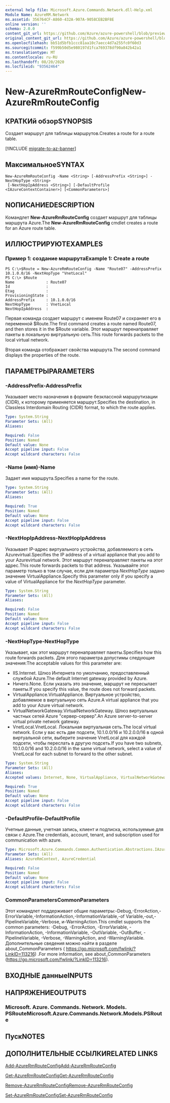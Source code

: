 ```yaml
---
external help file: Microsoft.Azure.Commands.Network.dll-Help.xml
Module Name: AzureRM.Network
ms.assetid: 356764CF-A860-432A-907A-9058CEB2BF8E
online version: ''
schema: 2.0.0
content_git_url: https://github.com/Azure/azure-powershell/blob/preview/src/ResourceManager/Network/Commands.Network/help/New-AzureRmRouteConfig.md
original_content_git_url: https://github.com/Azure/azure-powershell/blob/preview/src/ResourceManager/Network/Commands.Network/help/New-AzureRmRouteConfig.md
ms.openlocfilehash: bb51d5bfb1ccc81aa10c7aecc4d7a255fc0f60d3
ms.sourcegitcommit: f599b50d5e980197d1fca769378df90a842b42a1
ms.translationtype: MT
ms.contentlocale: ru-RU
ms.lasthandoff: 08/20/2020
ms.locfileid: "93562464"
---
```

# <span data-ttu-id="04c06-101">New-AzureRmRouteConfig</span><span class="sxs-lookup"><span data-stu-id="04c06-101">New-AzureRmRouteConfig</span></span>

## <span data-ttu-id="04c06-102">КРАТКИй обзор</span><span class="sxs-lookup"><span data-stu-id="04c06-102">SYNOPSIS</span></span>
<span data-ttu-id="04c06-103">Создает маршрут для таблицы маршрутов.</span><span class="sxs-lookup"><span data-stu-id="04c06-103">Creates a route for a route table.</span></span>

[!INCLUDE [migrate-to-az-banner](../../includes/migrate-to-az-banner.md)]

## <span data-ttu-id="04c06-104">Максимальное</span><span class="sxs-lookup"><span data-stu-id="04c06-104">SYNTAX</span></span>

```
New-AzureRmRouteConfig -Name <String> [-AddressPrefix <String>] -NextHopType <String>
 [-NextHopIpAddress <String>] [-DefaultProfile <IAzureContextContainer>] [<CommonParameters>]
```

## <span data-ttu-id="04c06-105">NОПИСАНИЕ</span><span class="sxs-lookup"><span data-stu-id="04c06-105">DESCRIPTION</span></span>
<span data-ttu-id="04c06-106">Командлет **New-AzureRmRouteConfig** создает маршрут для таблицы маршрута Azure.</span><span class="sxs-lookup"><span data-stu-id="04c06-106">The **New-AzureRmRouteConfig** cmdlet creates a route for an Azure route table.</span></span>

## <span data-ttu-id="04c06-107">ИЛЛЮСТРИРУЮТ</span><span class="sxs-lookup"><span data-stu-id="04c06-107">EXAMPLES</span></span>

### <span data-ttu-id="04c06-108">Пример 1: создание маршрута</span><span class="sxs-lookup"><span data-stu-id="04c06-108">Example 1: Create a route</span></span>
```
PS C:\>$Route = New-AzureRmRouteConfig -Name "Route07" -AddressPrefix 10.1.0.0/16 -NextHopType "VnetLocal"
PS C:\> $Route
Name              : Route07
Id                : 
Etag              : 
ProvisioningState : 
AddressPrefix     : 10.1.0.0/16
NextHopType       : VnetLocal
NextHopIpAddress  :
```

<span data-ttu-id="04c06-109">Первая команда создает маршрут с именем Route07 и сохраняет его в переменной $Route.</span><span class="sxs-lookup"><span data-stu-id="04c06-109">The first command creates a route named Route07, and then stores it in the $Route variable.</span></span>
<span data-ttu-id="04c06-110">Этот маршрут перенаправляет пакеты в локальную виртуальную сеть.</span><span class="sxs-lookup"><span data-stu-id="04c06-110">This route forwards packets to the local virtual network.</span></span>

<span data-ttu-id="04c06-111">Вторая команда отображает свойства маршрута.</span><span class="sxs-lookup"><span data-stu-id="04c06-111">The second command displays the properties of the route.</span></span>

## <span data-ttu-id="04c06-112">ПАРАМЕТРЫ</span><span class="sxs-lookup"><span data-stu-id="04c06-112">PARAMETERS</span></span>

### <span data-ttu-id="04c06-113">-AddressPrefix</span><span class="sxs-lookup"><span data-stu-id="04c06-113">-AddressPrefix</span></span>
<span data-ttu-id="04c06-114">Указывает место назначения в формате безклассной маршрутизации (CIDR), к которому применяется маршрут.</span><span class="sxs-lookup"><span data-stu-id="04c06-114">Specifies the destination, in Classless Interdomain Routing (CIDR) format, to which the route applies.</span></span>

```yaml
Type: System.String
Parameter Sets: (All)
Aliases: 

Required: False
Position: Named
Default value: None
Accept pipeline input: False
Accept wildcard characters: False
```

### <span data-ttu-id="04c06-115">-Name (имя)</span><span class="sxs-lookup"><span data-stu-id="04c06-115">-Name</span></span>
<span data-ttu-id="04c06-116">Задает имя маршрута.</span><span class="sxs-lookup"><span data-stu-id="04c06-116">Specifies a name for the route.</span></span>

```yaml
Type: System.String
Parameter Sets: (All)
Aliases: 

Required: True
Position: Named
Default value: None
Accept pipeline input: False
Accept wildcard characters: False
```

### <span data-ttu-id="04c06-117">-NextHopIpAddress</span><span class="sxs-lookup"><span data-stu-id="04c06-117">-NextHopIpAddress</span></span>
<span data-ttu-id="04c06-118">Указывает IP-адрес виртуального устройства, добавляемого в сеть Azurevirtual.</span><span class="sxs-lookup"><span data-stu-id="04c06-118">Specifies the IP address of a virtual appliance that you add to your Azurevirtual network.</span></span>
<span data-ttu-id="04c06-119">Этот маршрут перенаправляет пакеты на этот адрес.</span><span class="sxs-lookup"><span data-stu-id="04c06-119">This route forwards packets to that address.</span></span>
<span data-ttu-id="04c06-120">Указывайте этот параметр только в том случае, если для параметра *NextHopType* задано значение VirtualAppliance.</span><span class="sxs-lookup"><span data-stu-id="04c06-120">Specify this parameter only if you specify a value of VirtualAppliance for the *NextHopType* parameter.</span></span>

```yaml
Type: System.String
Parameter Sets: (All)
Aliases: 

Required: False
Position: Named
Default value: None
Accept pipeline input: False
Accept wildcard characters: False
```

### <span data-ttu-id="04c06-121">-NextHopType</span><span class="sxs-lookup"><span data-stu-id="04c06-121">-NextHopType</span></span>
<span data-ttu-id="04c06-122">Указывает, как этот маршрут перенаправляет пакеты.</span><span class="sxs-lookup"><span data-stu-id="04c06-122">Specifies how this route forwards packets.</span></span>
<span data-ttu-id="04c06-123">Для этого параметра допустимы следующие значения:</span><span class="sxs-lookup"><span data-stu-id="04c06-123">The acceptable values for this parameter are:</span></span>

- <span data-ttu-id="04c06-124">IIS.</span><span class="sxs-lookup"><span data-stu-id="04c06-124">Internet.</span></span>
<span data-ttu-id="04c06-125">Шлюз Интернета по умолчанию, предоставленный службой Azure.</span><span class="sxs-lookup"><span data-stu-id="04c06-125">The default Internet gateway provided by Azure.</span></span> 
- <span data-ttu-id="04c06-126">Ничего.</span><span class="sxs-lookup"><span data-stu-id="04c06-126">None.</span></span>
<span data-ttu-id="04c06-127">Если указать это значение, маршрут не пересылает пакеты.</span><span class="sxs-lookup"><span data-stu-id="04c06-127">If you specify this value, the route does not forward packets.</span></span> 
- <span data-ttu-id="04c06-128">VirtualAppliance.</span><span class="sxs-lookup"><span data-stu-id="04c06-128">VirtualAppliance.</span></span>
<span data-ttu-id="04c06-129">Виртуальное устройство, добавляемое в виртуальную сеть Azure.</span><span class="sxs-lookup"><span data-stu-id="04c06-129">A virtual appliance that you add to your Azure virtual network.</span></span> 
- <span data-ttu-id="04c06-130">VirtualNetworkGateway.</span><span class="sxs-lookup"><span data-stu-id="04c06-130">VirtualNetworkGateway.</span></span>
<span data-ttu-id="04c06-131">Шлюз виртуальных частных сетей Azure "сервер-сервер".</span><span class="sxs-lookup"><span data-stu-id="04c06-131">An Azure server-to-server virtual private network gateway.</span></span> 
- <span data-ttu-id="04c06-132">VnetLocal.</span><span class="sxs-lookup"><span data-stu-id="04c06-132">VnetLocal.</span></span>
<span data-ttu-id="04c06-133">Локальная виртуальная сеть.</span><span class="sxs-lookup"><span data-stu-id="04c06-133">The local virtual network.</span></span>
<span data-ttu-id="04c06-134">Если у вас есть две подсети, 10.1.0.0/16 и 10.2.0.0/16 в одной виртуальной сети, выберите значение VnetLocal для каждой подсети, чтобы переслать в другую подсеть.</span><span class="sxs-lookup"><span data-stu-id="04c06-134">If you have two subnets, 10.1.0.0/16 and 10.2.0.0/16 in the same virtual network, select a value of VnetLocal for each subnet to forward to the other subnet.</span></span>

```yaml
Type: System.String
Parameter Sets: (All)
Aliases: 
Accepted values: Internet, None, VirtualAppliance, VirtualNetworkGateway, VnetLocal

Required: True
Position: Named
Default value: None
Accept pipeline input: False
Accept wildcard characters: False
```

### <span data-ttu-id="04c06-135">-DefaultProfile</span><span class="sxs-lookup"><span data-stu-id="04c06-135">-DefaultProfile</span></span>
<span data-ttu-id="04c06-136">Учетные данные, учетная запись, клиент и подписка, используемые для связи с Azure.</span><span class="sxs-lookup"><span data-stu-id="04c06-136">The credentials, account, tenant, and subscription used for communication with azure.</span></span>

```yaml
Type: Microsoft.Azure.Commands.Common.Authentication.Abstractions.IAzureContextContainer
Parameter Sets: (All)
Aliases: AzureRmContext, AzureCredential

Required: False
Position: Named
Default value: None
Accept pipeline input: False
Accept wildcard characters: False
```

### <span data-ttu-id="04c06-137">CommonParameters</span><span class="sxs-lookup"><span data-stu-id="04c06-137">CommonParameters</span></span>
<span data-ttu-id="04c06-138">Этот командлет поддерживает общие параметры:-Debug,-ErrorAction,-ErrorVariable,-InformationAction,-InformationVariable,-of Variable,-out,-PipelineVariable,-Verbose, и-WarningAction.</span><span class="sxs-lookup"><span data-stu-id="04c06-138">This cmdlet supports the common parameters: -Debug, -ErrorAction, -ErrorVariable, -InformationAction, -InformationVariable, -OutVariable, -OutBuffer, -PipelineVariable, -Verbose, -WarningAction, and -WarningVariable.</span></span> <span data-ttu-id="04c06-139">Дополнительные сведения можно найти в разделе about_CommonParameters ( https://go.microsoft.com/fwlink/?LinkID=113216) .</span><span class="sxs-lookup"><span data-stu-id="04c06-139">For more information, see about_CommonParameters (https://go.microsoft.com/fwlink/?LinkID=113216).</span></span>

## <span data-ttu-id="04c06-140">ВХОДНЫЕ данные</span><span class="sxs-lookup"><span data-stu-id="04c06-140">INPUTS</span></span>

## <span data-ttu-id="04c06-141">НАПРЯЖЕНИЕ</span><span class="sxs-lookup"><span data-stu-id="04c06-141">OUTPUTS</span></span>

### <span data-ttu-id="04c06-142">Microsoft. Azure. Commands. Network. Models. PSRoute</span><span class="sxs-lookup"><span data-stu-id="04c06-142">Microsoft.Azure.Commands.Network.Models.PSRoute</span></span>

## <span data-ttu-id="04c06-143">Пуск</span><span class="sxs-lookup"><span data-stu-id="04c06-143">NOTES</span></span>

## <span data-ttu-id="04c06-144">ДОПОЛНИТЕЛЬНЫЕ ССЫЛКИ</span><span class="sxs-lookup"><span data-stu-id="04c06-144">RELATED LINKS</span></span>

[<span data-ttu-id="04c06-145">Add-AzureRmRouteConfig</span><span class="sxs-lookup"><span data-stu-id="04c06-145">Add-AzureRmRouteConfig</span></span>](./Add-AzureRmRouteConfig.md)

[<span data-ttu-id="04c06-146">Get-AzureRmRouteConfig</span><span class="sxs-lookup"><span data-stu-id="04c06-146">Get-AzureRmRouteConfig</span></span>](./Get-AzureRmRouteConfig.md)

[<span data-ttu-id="04c06-147">Remove-AzureRmRouteConfig</span><span class="sxs-lookup"><span data-stu-id="04c06-147">Remove-AzureRmRouteConfig</span></span>](./Remove-AzureRmRouteConfig.md)

[<span data-ttu-id="04c06-148">Set-AzureRmRouteConfig</span><span class="sxs-lookup"><span data-stu-id="04c06-148">Set-AzureRmRouteConfig</span></span>](./Set-AzureRmRouteConfig.md)


